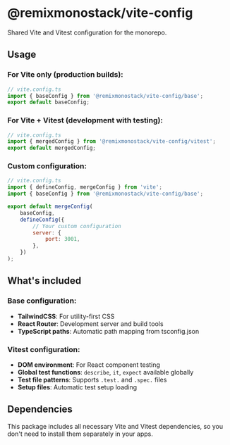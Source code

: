 # @remixmonostack/vite-config

Shared Vite and Vitest configuration for the monorepo.

## Usage

### For Vite only (production builds):

```javascript
// vite.config.ts
import { baseConfig } from '@remixmonostack/vite-config/base';
export default baseConfig;
```

### For Vite + Vitest (development with testing):

```javascript
// vite.config.ts
import { mergedConfig } from '@remixmonostack/vite-config/vitest';
export default mergedConfig;
```

### Custom configuration:

```javascript
// vite.config.ts
import { defineConfig, mergeConfig } from 'vite';
import { baseConfig } from '@remixmonostack/vite-config/base';

export default mergeConfig(
    baseConfig,
    defineConfig({
        // Your custom configuration
        server: {
            port: 3001,
        },
    })
);
```

## What's included

### Base configuration:

- **TailwindCSS**: For utility-first CSS
- **React Router**: Development server and build tools
- **TypeScript paths**: Automatic path mapping from tsconfig.json

### Vitest configuration:

- **DOM environment**: For React component testing
- **Global test functions**: `describe`, `it`, `expect` available globally
- **Test file patterns**: Supports `.test.` and `.spec.` files
- **Setup files**: Automatic test setup loading

## Dependencies

This package includes all necessary Vite and Vitest dependencies, so you don't need to install them separately in your apps.
